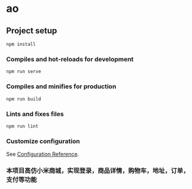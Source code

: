 # ao

## Project setup
```
npm install
```

### Compiles and hot-reloads for development
```
npm run serve
```

### Compiles and minifies for production
```
npm run build
```

### Lints and fixes files
```
npm run lint
```

### Customize configuration
See [Configuration Reference](https://cli.vuejs.org/config/).
### 本项目高仿小米商城，实现登录，商品详情，购物车，地址，订单，支付等功能

